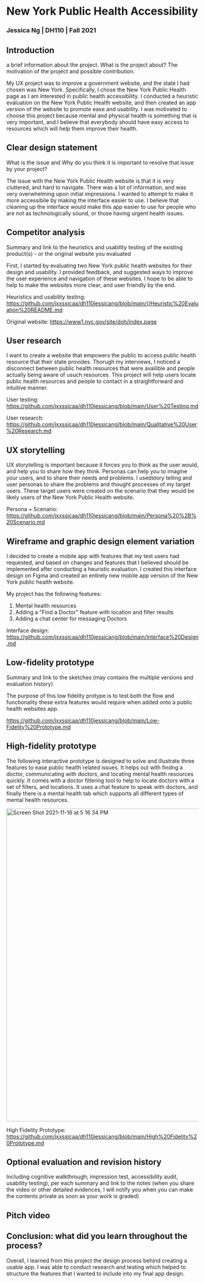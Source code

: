 # New York Public Health Accessibility

### Jessica Ng | DH110 | Fall 2021

## Introduction

a brief information about the project. What is the project about? The motivation of the project and possible contribution.

My UX project was to improve a government website, and the state I had chosen was New York. Specifically, I chose the New York Public Health page as I am interested in public health accessibility. I conducted a heuristic evaluation on the New York Public Health website, and then created an app version of the website to promote ease and usability. I was motivated to choose this project because mental and physical health is something that is very important, and I believe that everybody should have easy access to resources which will help them improve their health.  

## Clear design statement

What is the issue and Why do you think it is important to resolve that issue by your project?

The issue with the New York Public Health website is that it is very cluttered, and hard to navigate. There was a lot of information, and was very overwhelming upon initial impressions. I wanted to attempt to make it more accessibile by making the interface easier to use. I believe that cleaning up the interface would make this app easier to use for people who are not as technologically sound, or those having urgent health issues. 

## Competitor analysis

 Summary and link to the heuristics and usability testing of the existing product(s) - or the original website you evaluated
 
First, I started by evaluating two New York public health websites for their design and usability. I provided feedback, and suggested ways to improve the user experience and navigation of these websites. I hope to be able to help to make the websites more clear, and user friendly by the end.
 
 Heuristics and usability testing: https://github.com/jxxssicaa/dh110jessicang/blob/main/(/Heuristic%20Evaluation%20README.md
 
 Original website: https://www1.nyc.gov/site/doh/index.page

## User research

I want to create a website that empowers the public to access public health resource that their state provides. Thorugh my interviews, I noticed a disconnect between public health resources that were availible and people actually being aware of usuch resources. This project will help users locate public health resources and people to contact in a straightforward and intuitive manner.

User testing: https://github.com/jxxssicaa/dh110jessicang/blob/main/User%20Testing.md

User research: https://github.com/jxxssicaa/dh110jessicang/blob/main/Qualitative%20User%20Research.md


## UX storytelling

UX storytelling is important because it forces you to think as the user would, and help you to share how they think. Personas can help you to imagine your users, and to share their needs and problems. I usedstory telling and user personas to share the problems and thought processes of my target users. These target users were created on the scenario that they would be likely users of the New York Public Health website.

Persona + Scenario: https://github.com/jxxssicaa/dh110jessicang/blob/main/Persona%20%2B%20Scenario.md

## Wireframe and graphic design element variation 

I decided to create a mobile app with features that my test users had requested, and based on changes and features that I believed should be implemented after conducting a heuristic evaluation. I created this interface design on Figma and created an entirely new mobile app version of the New York public health website. 

My project has the following features:

1) Mental health resources
2) Adding a "Find a Doctor" feature with location and filter results
3) Adding a chat center for messaging Doctors


Interface design: https://github.com/jxxssicaa/dh110jessicang/blob/main/Interface%20Design.md

## Low-fidelity prototype  

Summary and link to the sketches (may contains the multiple versions and evaluation history)

The purpose of this low fidelity protype is to test both the flow and functionality these extra features would require when added onto a public health websites app.

https://github.com/jxxssicaa/dh110jessicang/blob/main/Low-Fidelity%20Prototype.md

## High-fidelity prototype  

The following interactive prototype is designed to solve and illustrate three features to ease public health related issues. It helps out with findng a doctor, communicating with doctors, and locating mental health resources quickly. It comes with a doctor filtering tool to help to locate doctors with a set of filters, and locations. It uses a chat feature to speak with doctors, and finally there is a mental health tab which supports all different types of mental health resources.


<img width="820" alt="Screen Shot 2021-11-16 at 5 16 34 PM" src="https://user-images.githubusercontent.com/91767108/143958261-f583d931-42e0-4396-a737-7e9afb7d28b2.png">



High Fidelity Prototype: https://github.com/jxxssicaa/dh110jessicang/blob/main/High%20Fidelity%20Prototype.md


## Optional evaluation and revision history

Including cognitive walkthrough; impression test, accessibility audit, usability testing), per each summary and link to the notes (when you share the video or other detailed evidences, I will notify you when you can make the contents private as soon as your work is graded)

## Pitch video

## Conclusion: what did you learn throughout the process?

Overall, I learned from this project the design process behind creating a usable app. I was able to conduct research and testing which helped to structure the features that I wanted to include into my final app design. 
